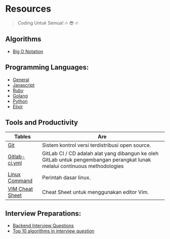 # Resources

>  Coding Untuk Semua! :fire: :sunglasses: :fire:

## Algorithms
* [Big O Notation](https://github.com/ervinismu/everyone-write-code/blob/master/Algorithms/bigoNotation.md)

## Programming Languages:
*  [General](https://github.com/ervinismu/everyone-write-code/blob/master/general.md)
*  [Javascript](https://github.com/ervinismu/everyone-write-code/blob/master/javascript.md)
*  [Ruby](https://github.com/ervinismu/everyone-write-code/blob/master/ruby.md)
*  [Golang](https://github.com/ervinismu/everyone-write-code/blob/master/golang.md)
*  [Python](https://github.com/ervinismu/everyone-write-code/blob/master/python.md)
*  [Elixir](https://github.com/ervinismu/everyone-write-code/blob/master/elixir.md)

## Tools and Productivity

| Tables        | Are           |
| ------------- |---------------|
| [Git](https://git-scm.com/)                                                           | Sistem kontrol versi terdistribusi open source. |
| [Gitlab-ci.yml](https://docs.gitlab.com/ee/ci/)                                       | GitLab CI / CD adalah alat yang dibangun ke oleh GitLab untuk pengembangan perangkat lunak melalui continuous methodologies      |
| [Linux Command](https://maker.pro/linux/tutorial/basic-linux-commands-for-beginners)  | Perintah dasar linux.      |
| [VIM Cheat Sheet](https://gist.github.com/ervinismu/dc438d3668dbacb04ab36c65c4fb5570) | Cheat Sheet untuk menggunakan editor Vim. |

## Interview Preparations:
*  [Backend Interview Questions](https://github.com/arialdomartini/Back-End-Developer-Interview-Questions)
*  [Top 10 algorithms in interview question](https://www.geeksforgeeks.org/top-10-algorithms-in-interview-questions/)

